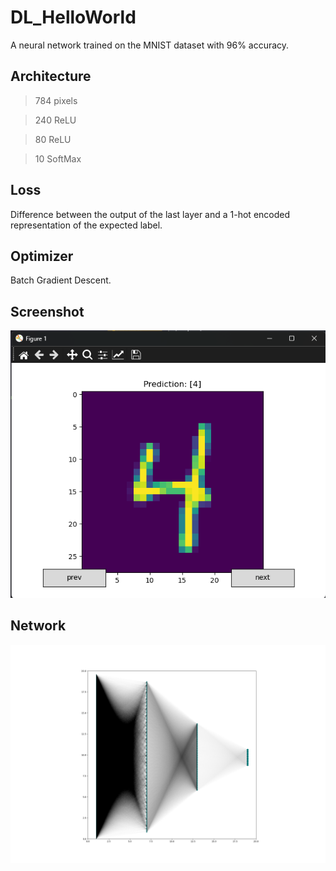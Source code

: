 # DL_HelloWorld

A neural network trained on the MNIST dataset with 96% accuracy.

## Architecture
>784 pixels

>240 ReLU

>80 ReLU

>10 SoftMax

## Loss
Difference between the output of the last layer and a 1-hot encoded representation of the expected label.

## Optimizer
Batch Gradient Descent.

## Screenshot
![Screenshot](4.png)

## Network
![Network](net.png)
